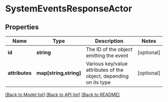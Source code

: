 # SystemEventsResponseActor

## Properties
Name | Type | Description | Notes
------------ | ------------- | ------------- | -------------
**id** | **string** | The ID of the object emitting the event | [optional] 
**attributes** | **map[string,string]** | Various key/value attributes of the object, depending on its type | [optional] 

[[Back to Model list]](../README.md#documentation-for-models) [[Back to API list]](../README.md#documentation-for-api-endpoints) [[Back to README]](../README.md)


